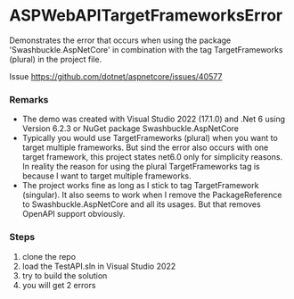 # ASPWebAPITargetFrameworksError
Demonstrates the error that occurs when using the package 'Swashbuckle.AspNetCore' in combination with the tag TargetFrameworks (plural) in the project file.

Issue https://github.com/dotnet/aspnetcore/issues/40577

### Remarks
- The demo was created with Visual Studio 2022 (17.1.0) and .Net 6 using Version 6.2.3 or NuGet package Swashbuckle.AspNetCore
- Typically you would use TargetFrameworks (plural) when you want to target multiple frameworks. But sind the error also occurs with one target framework, this project states net6.0 only for simplicity reasons.
In reality the reason for using the plural TargetFrameworks tag is because I want to target multiple frameworks.
- The project works fine as long as I stick to tag TargetFramework (singular).
It also seems to work when I remove the PackageReference to Swashbuckle.AspNetCore and all its usages. But that removes OpenAPI support obviously.

### Steps
1. clone the repo
2. load the TestAPI.sln in Visual Studio 2022
3. try to build the solution
3. you will get 2 errors
